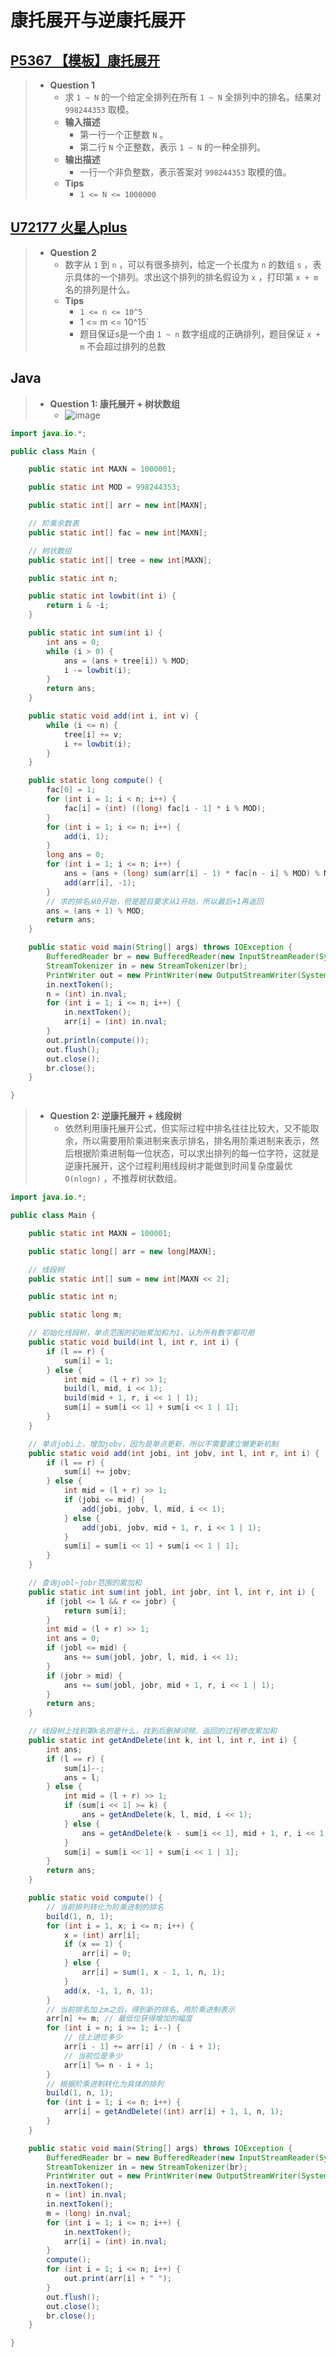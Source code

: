 # 康托展开与逆康托展开

## [P5367 【模板】康托展开](https://www.luogu.com.cn/problem/P5367)

> - **Question 1**
>   - 求 `1 ~ N` 的一个给定全排列在所有 `1 ~ N` 全排列中的排名。结果对 `998244353` 取模。
>   - **输入描述**
>     - 第一行一个正整数 `N` 。
>     - 第二行 `N` 个正整数，表示 `1 ~ N` 的一种全排列。
>   - **输出描述**
>     - 一行一个非负整数，表示答案对 `998244353` 取模的值。
>   - **Tips**
>     - `1 <= N <= 1000000`

## [U72177 火星人plus](https://www.luogu.com.cn/problem/U72177)

> - **Question 2**
>   - 数字从 `1` 到 `n` ，可以有很多排列，给定一个长度为 `n` 的数组 `s` ，表示具体的一个排列。求出这个排列的排名假设为 `x` ，打印第 `x + m` 名的排列是什么。
>   - **Tips**
>     - `1 <= n <= 10^5`
>     - 1 <= m <= 10^15`
>     - 题目保证s是一个由 `1 ~ n` 数字组成的正确排列，题目保证 `x + m` 不会超过排列的总数

## Java

> - **Question 1: 康托展开 + 树状数组**
>   - ![image](./images/康托展开公式.png)

```java
import java.io.*;

public class Main {

    public static int MAXN = 1000001;

    public static int MOD = 998244353;

    public static int[] arr = new int[MAXN];

    // 阶乘余数表
    public static int[] fac = new int[MAXN];

    // 树状数组
    public static int[] tree = new int[MAXN];

    public static int n;

    public static int lowbit(int i) {
        return i & -i;
    }

    public static int sum(int i) {
        int ans = 0;
        while (i > 0) {
            ans = (ans + tree[i]) % MOD;
            i -= lowbit(i);
        }
        return ans;
    }

    public static void add(int i, int v) {
        while (i <= n) {
            tree[i] += v;
            i += lowbit(i);
        }
    }

    public static long compute() {
        fac[0] = 1;
        for (int i = 1; i < n; i++) {
            fac[i] = (int) ((long) fac[i - 1] * i % MOD);
        }
        for (int i = 1; i <= n; i++) {
            add(i, 1);
        }
        long ans = 0;
        for (int i = 1; i <= n; i++) {
            ans = (ans + (long) sum(arr[i] - 1) * fac[n - i] % MOD) % MOD;
            add(arr[i], -1);
        }
        // 求的排名从0开始，但是题目要求从1开始，所以最后+1再返回
        ans = (ans + 1) % MOD;
        return ans;
    }

    public static void main(String[] args) throws IOException {
        BufferedReader br = new BufferedReader(new InputStreamReader(System.in));
        StreamTokenizer in = new StreamTokenizer(br);
        PrintWriter out = new PrintWriter(new OutputStreamWriter(System.out));
        in.nextToken();
        n = (int) in.nval;
        for (int i = 1; i <= n; i++) {
            in.nextToken();
            arr[i] = (int) in.nval;
        }
        out.println(compute());
        out.flush();
        out.close();
        br.close();
    }

}
```

> - **Question 2: 逆康托展开 + 线段树**
>   - 依然利用康托展开公式，但实际过程中排名往往比较大，又不能取余，所以需要用阶乘进制来表示排名，排名用阶乘进制来表示，然后根据阶乘进制每一位状态，可以求出排列的每一位字符，这就是逆康托展开，这个过程利用线段树才能做到时间复杂度最优 `O(nlogn)` ，不推荐树状数组。

```java
import java.io.*;

public class Main {

    public static int MAXN = 100001;

    public static long[] arr = new long[MAXN];

    // 线段树
    public static int[] sum = new int[MAXN << 2];

    public static int n;

    public static long m;

    // 初始化线段树，单点范围的初始累加和为1，认为所有数字都可用
    public static void build(int l, int r, int i) {
        if (l == r) {
            sum[i] = 1;
        } else {
            int mid = (l + r) >> 1;
            build(l, mid, i << 1);
            build(mid + 1, r, i << 1 | 1);
            sum[i] = sum[i << 1] + sum[i << 1 | 1];
        }
    }

    // 单点jobi上，增加jobv，因为是单点更新，所以不需要建立懒更新机制
    public static void add(int jobi, int jobv, int l, int r, int i) {
        if (l == r) {
            sum[i] += jobv;
        } else {
            int mid = (l + r) >> 1;
            if (jobi <= mid) {
                add(jobi, jobv, l, mid, i << 1);
            } else {
                add(jobi, jobv, mid + 1, r, i << 1 | 1);
            }
            sum[i] = sum[i << 1] + sum[i << 1 | 1];
        }
    }

    // 查询jobl~jobr范围的累加和
    public static int sum(int jobl, int jobr, int l, int r, int i) {
        if (jobl <= l && r <= jobr) {
            return sum[i];
        }
        int mid = (l + r) >> 1;
        int ans = 0;
        if (jobl <= mid) {
            ans += sum(jobl, jobr, l, mid, i << 1);
        }
        if (jobr > mid) {
            ans += sum(jobl, jobr, mid + 1, r, i << 1 | 1);
        }
        return ans;
    }

    // 线段树上找到第k名的是什么，找到后删掉词频，返回的过程修改累加和
    public static int getAndDelete(int k, int l, int r, int i) {
        int ans;
        if (l == r) {
            sum[i]--;
            ans = l;
        } else {
            int mid = (l + r) >> 1;
            if (sum[i << 1] >= k) {
                ans = getAndDelete(k, l, mid, i << 1);
            } else {
                ans = getAndDelete(k - sum[i << 1], mid + 1, r, i << 1 | 1);
            }
            sum[i] = sum[i << 1] + sum[i << 1 | 1];
        }
        return ans;
    }

    public static void compute() {
        // 当前排列转化为阶乘进制的排名
        build(1, n, 1);
        for (int i = 1, x; i <= n; i++) {
            x = (int) arr[i];
            if (x == 1) {
                arr[i] = 0;
            } else {
                arr[i] = sum(1, x - 1, 1, n, 1);
            }
            add(x, -1, 1, n, 1);
        }
        // 当前排名加上m之后，得到新的排名，用阶乘进制表示
        arr[n] += m; // 最低位获得增加的幅度
        for (int i = n; i >= 1; i--) {
            // 往上进位多少
            arr[i - 1] += arr[i] / (n - i + 1);
            // 当前位是多少
            arr[i] %= n - i + 1;
        }
        // 根据阶乘进制转化为具体的排列
        build(1, n, 1);
        for (int i = 1; i <= n; i++) {
            arr[i] = getAndDelete((int) arr[i] + 1, 1, n, 1);
        }
    }

    public static void main(String[] args) throws IOException {
        BufferedReader br = new BufferedReader(new InputStreamReader(System.in));
        StreamTokenizer in = new StreamTokenizer(br);
        PrintWriter out = new PrintWriter(new OutputStreamWriter(System.out));
        in.nextToken();
        n = (int) in.nval;
        in.nextToken();
        m = (long) in.nval;
        for (int i = 1; i <= n; i++) {
            in.nextToken();
            arr[i] = (int) in.nval;
        }
        compute();
        for (int i = 1; i <= n; i++) {
            out.print(arr[i] + " ");
        }
        out.flush();
        out.close();
        br.close();
    }

}
```
